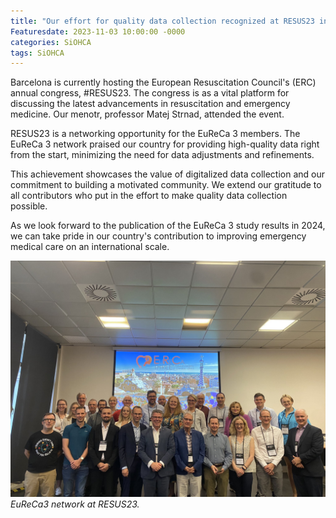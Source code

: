 ```yaml
---
title: "Our effort for quality data collection recognized at RESUS23 in Barcelona 📊"
Featuresdate: 2023-11-03 10:00:00 -0000
categories: SiOHCA
tags: SiOHCA
---
```

Barcelona is currently hosting the European Resuscitation Council's (ERC) annual congress, #RESUS23. The congress is as a vital platform for discussing the latest advancements in resuscitation and emergency medicine. Our menotr, professor Matej Strnad, attended the event.
 
RESUS23 is a networking opportunity for the EuReCa 3 members. The EuReCa 3 network praised our country for providing high-quality data right from the start, minimizing the need for data adjustments and refinements.

This achievement showcases the value of digitalized data collection and our commitment to building a motivated community. We extend our gratitude to all contributors who put in the effort to make quality data collection possible. 

As we look forward to the publication of the EuReCa 3 study results in 2024, we can take pride in our country's contribution to improving emergency medical care on an international scale. 

![EuReCa3 network at RESUS23.](https://raw.githubusercontent.com/SterArcher/OHCA-registry-Slovenia/gh-pages/assets/img/resus23.jpg)
*EuReCa3 network at RESUS23.*
